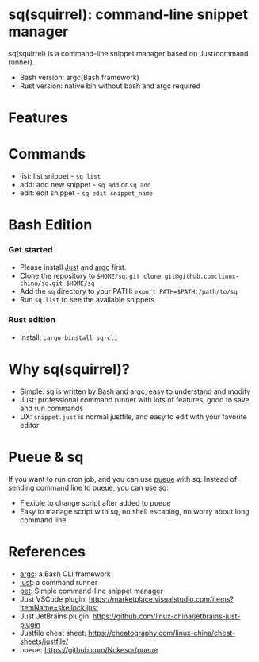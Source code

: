 sq(squirrel): command-line snippet manager
==========================================

sq(squirrel) is a command-line snippet manager based on Just(command runner).

- Bash version: argc(Bash framework)
- Rust version: native bin without bash and argc required

# Features

# Commands

- list: list snippet - `sq list`
- add: add new snippet - `sq add` or `sq add`
- edit: edit snippet - `sq edit snippet_name`

# Bash Edition

### Get started

* Please install [Just](https://github.com/casey/just#packages) and [argc](https://github.com/sigoden/argc#install)
  first.
* Clone the repository to `$HOME/sq`: `git clone git@github.com:linux-china/sq.git $HOME/sq`
* Add the `sq` directory to your PATH: `export PATH=$PATH:/path/to/sq`
* Run `sq list` to see the available snippets

### Rust edition

- Install: `cargo binstall sq-cli`

# Why sq(squirrel)?

- Simple: sq is written by Bash and argc, easy to understand and modify
- Just: professional command runner with lots of features, good to save and run commands
- UX: `snippet.just` is normal justfile, and easy to edit with your favorite editor

# Pueue & sq

If you want to run cron job, and you can use [pueue](https://github.com/Nukesor/pueue) with sq.
Instead of sending command line to pueue, you can use sq:

- Flexible to change script after added to pueue
- Easy to manage script with sq, no shell escaping, no worry about long command line.

# References

* [argc](https://github.com/sigoden/argc): a Bash CLI framework
* [just](https://github.com/casey/just): a command runner
* [pet](https://github.com/knqyf263/pet): Simple command-line snippet manager
* Just VSCode plugin: https://marketplace.visualstudio.com/items?itemName=skellock.just
* Just JetBrains plugin: https://github.com/linux-china/jetbrains-just-plugin
* Justfile cheat sheet: https://cheatography.com/linux-china/cheat-sheets/justfile/
* pueue: https://github.com/Nukesor/pueue
